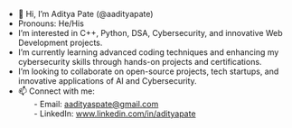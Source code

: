 - 👋 Hi, I’m Aditya Pate (@aadityapate)<br>
- Pronouns: He/His<br>
- I’m interested in C++, Python, DSA, Cybersecurity, and innovative Web Development projects.<br>
- I’m currently learning advanced coding techniques and enhancing my cybersecurity skills through hands-on projects and certifications.<br>
- I’m looking to collaborate on open-source projects, tech startups, and innovative applications of AI and Cybersecurity.<br>
- 📫 Connect with me:<br>
&nbsp;&nbsp;&nbsp;&nbsp;&nbsp;&nbsp; - Email: aadityaspate@gmail.com<br>
&nbsp;&nbsp;&nbsp;&nbsp;&nbsp;&nbsp; - LinkedIn: www.linkedin.com/in/adityapate<br>
<br>
